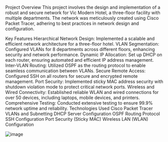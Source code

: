 Project Overview
This project involves the design and implementation of a robust and secure network for Vic Modern Hotel, a three-floor facility with multiple departments. The network was meticulously created using Cisco Packet Tracer, adhering to best practices in network design and configuration.

Key Features
Hierarchical Network Design: Implemented a scalable and efficient network architecture for a three-floor hotel.
VLAN Segmentation: Configured VLANs for 8 departments across different floors, enhancing security and network performance.
Dynamic IP Allocation: Set up DHCP on each router, ensuring automated and efficient IP address management.
Inter-VLAN Routing: Utilized OSPF as the routing protocol to enable seamless communication between VLANs.
Secure Remote Access: Configured SSH on all routers for secure and encrypted remote management.
Port Security: Implemented sticky MAC address security with shutdown violation mode to protect critical network ports.
Wireless and Wired Connectivity: Established reliable WLAN and wired connections for over 50 devices, including laptops, mobile devices, and printers.
Comprehensive Testing: Conducted extensive testing to ensure 99.9% network uptime and reliability.
Technologies Used
Cisco Packet Tracer
VLANs and Subnetting
DHCP Server Configuration
OSPF Routing Protocol
SSH Configuration
Port Security (Sticky MAC)
Wireless LAN (WLAN) Configuration

![image](https://github.com/user-attachments/assets/c85180e7-de70-4c9c-8b9b-6bd5ffb347b2)
